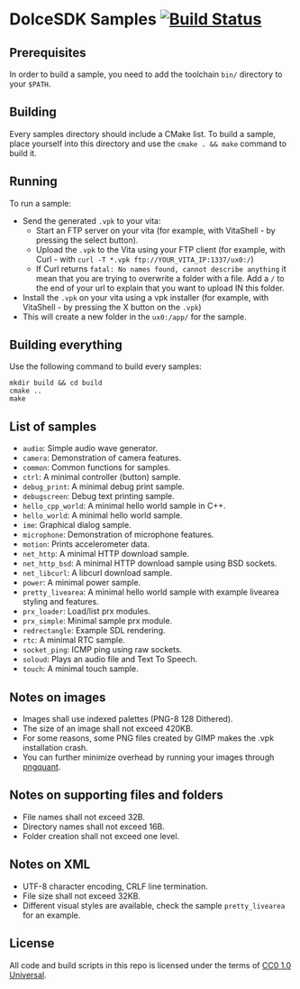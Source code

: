 # DolceSDK Samples [![Build Status](https://travis-ci.org/DolceSDK/samples.svg?branch=master)](https://travis-ci.org/DolceSDK/samples)

## Prerequisites

In order to build a sample, you need to add the toolchain `bin/` directory to your `$PATH`.

## Building

Every samples directory should include a CMake list.
To build a sample, place yourself into this directory and use the `cmake . && make` command to build it.

## Running

To run a sample:
- Send the generated `.vpk` to your vita:
	- Start an FTP server on your vita (for example, with VitaShell - by pressing the select button).
	- Upload the `.vpk` to the Vita using your FTP client (for example, with Curl - with `curl -T *.vpk ftp://YOUR_VITA_IP:1337/ux0:/`)
	- If Curl returns `fatal: No names found, cannot describe anything` it mean that you are trying to overwrite a folder with a file. Add a `/` to the end of your url to explain that you want to upload IN this folder.
- Install the `.vpk` on your vita using a vpk installer (for example, with VitaShell - by pressing the X button on the `.vpk`)
- This will create a new folder in the `ux0:/app/` for the sample.

## Building everything

Use the following command to build every samples:

```
mkdir build && cd build
cmake ..
make
```

## List of samples

* `audio`: Simple audio wave generator.
* `camera`: Demonstration of camera features.
* `common`: Common functions for samples.
* `ctrl`: A minimal controller (button) sample.
* `debug_print`: A minimal debug print sample.
* `debugscreen`: Debug text printing sample.
* `hello_cpp_world`: A minimal hello world sample in C++.
* `hello_world`: A minimal hello world sample.
* `ime`: Graphical dialog sample.
* `microphone`: Demonstration of microphone features.
* `motion`: Prints accelerometer data.
* `net_http`: A minimal HTTP download sample.
* `net_http_bsd`: A minimal HTTP download sample using BSD sockets.
* `net_libcurl`: A libcurl download sample.
* `power`: A minimal power sample.
* `pretty_livearea`: A minimal hello world sample with example livearea styling and features.
* `prx_loader`: Load/list prx modules.
* `prx_simple`: Minimal sample prx module.
* `redrectangle`: Example SDL rendering.
* `rtc`: A minimal RTC sample.
* `socket_ping`: ICMP ping using raw sockets.
* `soloud`: Plays an audio file and Text To Speech.
* `touch`: A minimal touch sample.

## Notes on images
- Images shall use indexed palettes (PNG-8 128 Dithered).
- The size of an image shall not exceed 420KB.
- For some reasons, some PNG files created by GIMP makes the .vpk installation crash.
- You can further minimize overhead by running your images through [pngquant](https://pngquant.org/).

## Notes on supporting files and folders
- File names shall not exceed 32B.
- Directory names shall not exceed 16B.
- Folder creation shall not exceed one level.

## Notes on XML
- UTF-8 character encoding, CRLF line termination.
- File size shall not exceed 32KB.
- Different visual styles are available, check the sample `pretty_livearea` for an example.

## License

All code and build scripts in this repo is licensed under the terms of [CC0 1.0 Universal](https://creativecommons.org/publicdomain/zero/1.0/).
